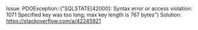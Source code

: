 Issue: PDOException::("SQLSTATE[42000]: Syntax error or access violation: 1071 Specified key was too long; max key length is 767 bytes")
Solution: https://stackoverflow.com/a/42245921
